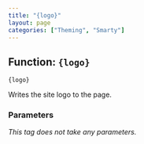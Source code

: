 ```yaml
---
title: "{logo}"
layout: page
categories: ["Theming", "Smarty"]
---
```


## Function: `{logo}`

```smarty
{logo}
```

Writes the site logo to the page.

### Parameters

_This tag does not take any parameters._
